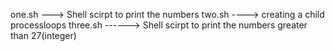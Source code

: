 one.sh ---> Shell scirpt to print the numbers
two.sh ----> creating a child processloops
three.sh ------> Shell scirpt to print the numbers greater than 27(integer)

